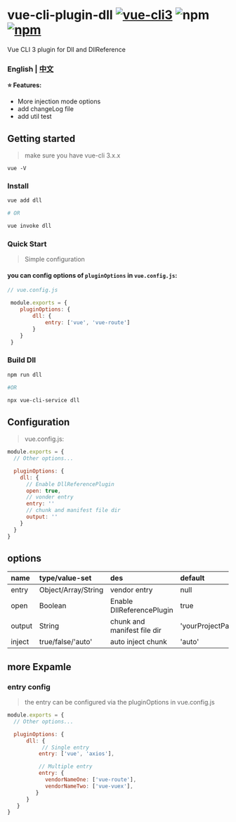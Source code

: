 
# vue-cli-plugin-dll [![vue-cli3](https://img.shields.io/badge/vue--cli-3.x-brightgreen.svg)](https://github.com/vuejs/vue-cli) ![npm](https://img.shields.io/npm/dm/vue-cli-plugin-dll.svg) [![npm](https://img.shields.io/npm/v/vue-cli-plugin-dll.svg)](https://www.npmjs.com/package/vue-cli-plugin-dll)

Vue CLI 3 plugin for Dll and DllReference


### English | [中文](https://github.com/fingerpan/vue-cli-plugin-dll/wiki/zh_cn.md)


**:star: Features:**
- More injection mode options
- add changeLog file
- add util test

## Getting started

> make sure you have vue-cli 3.x.x
```
vue -V
```

### Install
``` bash
vue add dll 

# OR 

vue invoke dll
```


### Quick Start
> Simple configuration

#### you can config options of `pluginOptions` in `vue.config.js`:
```javascript
// vue.config.js

 module.exports = {
    pluginOptions: {
        dll: {
            entry: ['vue', 'vue-route']
        }
    }
 }
```

### Build Dll

```bash
npm run dll

#OR

npx vue-cli-service dll
```

## Configuration
> vue.config.js:
``` javascript
module.exports = {
  // Other options...

  pluginOptions: {
    dll: {
      // Enable DllReferencePlugin 
      open: true,
      // vonder entry
      entry: ''
      // chunk and manifest file dir
      output: ''
    }
  }
}
```

## options

| name | type/value-set | des | default | required |
| :--- | :--- | :--- | :--- | :--- |
| entry | Object/Array/String | vendor entry | null | true 
| open | Boolean | Enable DllReferencePlugin  | true | false 
| output | String | chunk and manifest file dir | 'yourProjectPath/public/dll' | false 
| inject | true/false/'auto' | auto inject chunk | 'auto' |  false

## more Expamle
### entry config
> the entry can be configured via the pluginOptions in vue.config.js
``` javascript
module.exports = {
  // Other options...

  pluginOptions: {
      dll: {
           // Single entry
          entry: ['vue', 'axios'],

          // Multiple entry
          entry: {
            vendorNameOne: ['vue-route'],
            vendorNameTwo: ['vue-vuex'], 
         }
      }
   }
}
```
